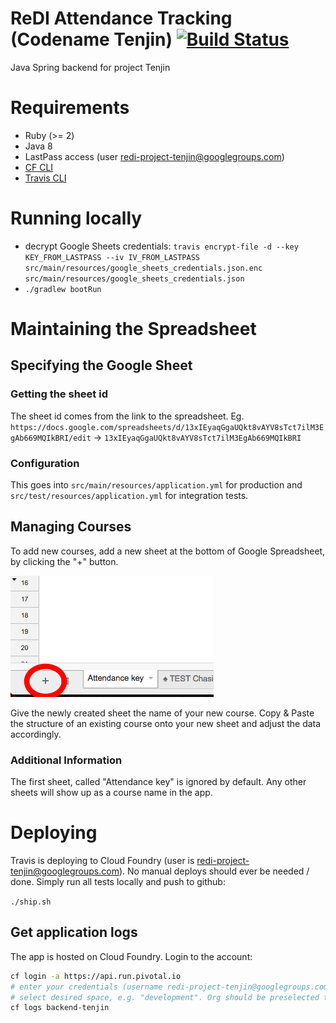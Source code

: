 # ReDI Attendance Tracking (Codename Tenjin) [![Build Status](https://travis-ci.org/project-tenjin/backend.svg?branch=master)](https://travis-ci.org/project-tenjin/backend)
Java Spring backend for project Tenjin

# Requirements

* Ruby (>= 2)
* Java 8
* LastPass access (user redi-project-tenjin@googlegroups.com)
* [CF CLI](https://github.com/cloudfoundry/cli#downloads)
* [Travis CLI](https://github.com/travis-ci/travis.rb#installation)

# Running locally

* decrypt Google Sheets credentials: `travis encrypt-file -d --key KEY_FROM_LASTPASS --iv IV_FROM_LASTPASS src/main/resources/google_sheets_credentials.json.enc src/main/resources/google_sheets_credentials.json`
* `./gradlew bootRun`

# Maintaining the Spreadsheet

## Specifying the Google Sheet

### Getting the sheet id
The sheet id comes from the link to the spreadsheet.
Eg. `https://docs.google.com/spreadsheets/d/13xIEyaqGgaUQkt8vAYV8sTct7ilM3EgAb669MQIkBRI/edit` -> `13xIEyaqGgaUQkt8vAYV8sTct7ilM3EgAb669MQIkBRI`

### Configuration
This goes into `src/main/resources/application.yml` for production and `src/test/resources/application.yml` for integration tests.

## Managing Courses
To add new courses, add a new sheet at the bottom of Google Spreadsheet, by clicking the "+" button.

![finding the plus icon](docs/images/add_course.png?raw=true)

Give the newly created sheet the name of your new course. Copy & Paste the structure of an existing course onto your
new sheet and adjust the data accordingly.

### Additional Information
The first sheet, called "Attendance key" is ignored by default. Any other sheets will show up as a course name
in the app.

# Deploying

Travis is deploying to Cloud Foundry (user is redi-project-tenjin@googlegroups.com). No manual deploys
should ever be needed / done. Simply run all tests locally and push to github:

`./ship.sh`

## Get application logs

The app is hosted on Cloud Foundry.
Login to the account:

```bash
cf login -a https://api.run.pivotal.io
# enter your credentials (username redi-project-tenjin@googlegroups.com, PW in Last Pass)
# select desired space, e.g. "development". Org should be preselected to "tenjin".
cf logs backend-tenjin
```
